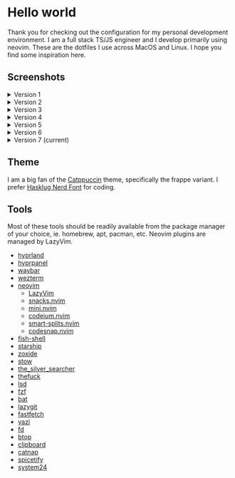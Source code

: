 # Hello world

Thank you for checking out the configuration for my personal development environment. I am a full stack TS/JS engineer and I develop primarily using neovim. These are the dotfiles I use across MacOS and Linux. I hope you find some inspiration here.

## Screenshots

<details>
  <summary>Version 1</summary>
  Simple terminal setup

![Screenshot](./screenshots/Screenshot_20241029_101253.png)

</details>
<details>
  <summary>Version 2</summary>
  First attempt at Linux ricing with Hyprland and waybar

![Screenshot](./screenshots/2024-11-05-230828_hyprshot.png)

</details>
<details>
  <summary>Version 3</summary>
  Got rid of that god awful rainbow puke (I don't know why I thought it was cool😅)

![Screenshot](./screenshots/2024-11-09-195111_hyprshot.png)

</details>
<details>
  <summary>Version 4</summary>
  Ditched waybar for hyprpanel

![Screenshot](./screenshots/2024-11-12-110707_hyprshot.png)

</details>
<details>
  <summary>Version 5</summary>
  Added theme for spotify and discord

![Screenshot](./screenshots/2024-12-16-144539_hyprshot.png)

</details>
<details>
  <summary>Version 6</summary>
  Reverted to waybar and rethemed

![Screenshot](./screenshots/2024-12-18-222122_hyprshot.png)

</details>
<details>
  <summary>Version 7 (current)</summary>
  Better rofi theme

![Screenshot](./screenshots/2025-01-06-161854_hyprshot.png)

</details>

## Theme

I am a big fan of the [Catppuccin](https://github.com/catppuccin) theme, specifically the frappe variant.
I prefer [Hasklug Nerd Font](https://www.nerdfonts.com/font-downloads) for coding.

## Tools

Most of these tools should be readily available from the package manager of your choice, ie. homebrew, apt, pacman, etc.
Neovim plugins are managed by LazyVim.

- [hyprland](https://github.com/hyprwm/Hyprland)
- [hyprpanel](https://github.com/Jas-SinghFSU/HyprPanel)
- [waybar](https://github.com/Alexays/Waybar)
- [wezterm](https://github.com/wez/wezterm)
- [neovim](https://github.com/neovim/neovim)
  - [LazyVim](https://github.com/LazyVim/LazyVim)
  - [snacks.nvim](https://github.com/folke/snacks.nvim)
  - [mini.nvim](https://github.com/echasnovski/mini.nvim)
  - [codeium.nvim](https://github.com/Exafunction/codeium.nvim)
  - [smart-splits.nvim](https://github.com/mrjones2014/smart-splits.nvim)
  - [codesnap.nvim](https://github.com/mistricky/codesnap.nvim)
- [fish-shell](https://github.com/fish-shell/fish-shell)
- [starship](https://github.com/starship/starship)
- [zoxide](https://github.com/ajeetdsouza/zoxide)
- [stow](https://github.com/aspiers/stow)
- [the_silver_searcher](https://github.com/ggreer/the_silver_searcher)
- [thefuck](https://github.com/nvbn/thefuck)
- [lsd](https://github.com/lsd-rs/lsd)
- [fzf](https://github.com/junegunn/fzf)
- [bat](https://github.com/sharkdp/bat)
- [lazygit](https://github.com/jesseduffield/lazygit)
- [fastfetch](https://github.com/fastfetch-cli/fastfetch)
- [yazi](https://github.com/sxyazi/yazi)
- [fd](https://github.com/sharkdp/fd)
- [btop](https://github.com/aristocratos/btop)
- [clipboard](https://github.com/Slackadays/Clipboard)
- [catnap](https://github.com/iinsertNameHere/catnap)
- [spicetify](https://github.com/spicetify/cli)
- [system24](https://github.com/refact0r/system24)
